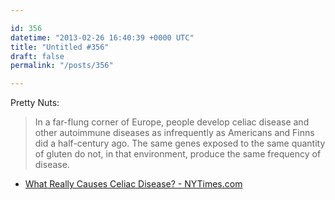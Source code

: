 ```yaml
---

id: 356
datetime: "2013-02-26 16:40:39 +0000 UTC"
title: "Untitled #356"
draft: false
permalink: "/posts/356"

---
```


Pretty Nuts:

> In a far-flung corner of Europe, people develop celiac disease and other autoimmune diseases as infrequently as Americans and Finns did a half-century ago. The same genes exposed to the same quantity of gluten do not, in that environment, produce the same frequency of disease. 

 
 * [What Really Causes Celiac Disease? - NYTimes.com](http://www.nytimes.com/2013/02/24/opinion/sunday/what-really-causes-celiac-disease.html?_r=0)



